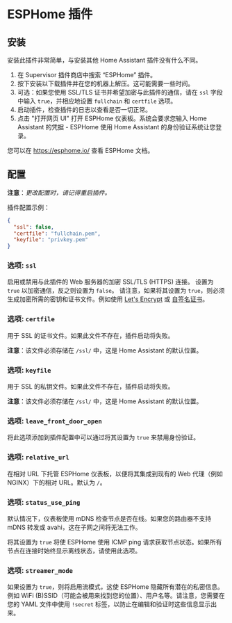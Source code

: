# ESPHome 插件
## 安装

安装此插件非常简单，与安装其他 Home Assistant 插件没有什么不同。

1. 在 Supervisor 插件商店中搜索 “ESPHome” 插件。
2. 按下安装以下载插件并在您的机器上解压。这可能需要一些时间。
3. 可选：如果您使用 SSL/TLS 证书并希望加密与此插件的通信，请在 `ssl` 字段中输入 `true`，并相应地设置 `fullchain` 和 `certfile` 选项。
4. 启动插件，检查插件的日志以查看是否一切正常。
5. 点击 "打开网页 UI" 打开 ESPHome 仪表板。系统会要求您输入 Home Assistant 的凭据 - ESPHome 使用 Home Assistant 的身份验证系统让您登录。

您可以在 https://esphome.io/ 查看 ESPHome 文档。

## 配置

**注意**：_更改配置时，请记得重启插件。_

插件配置示例：

```json
{
  "ssl": false,
  "certfile": "fullchain.pem",
  "keyfile": "privkey.pem"
}
```

### 选项: `ssl`

启用或禁用与此插件的 Web 服务器的加密 SSL/TLS (HTTPS) 连接。
设置为 `true` 以加密通信，反之则设置为 `false`。
请注意，如果将其设置为 `true`，则必须生成加密所需的密钥和证书文件。例如使用 [Let's Encrypt](https://www.home-assistant.io/addons/lets_encrypt/) 或 [自签名证书](https://www.home-assistant.io/docs/ecosystem/certificates/tls_self_signed_certificate/)。

### 选项: `certfile`

用于 SSL 的证书文件。如果此文件不存在，插件启动将失败。

**注意**：该文件必须存储在 `/ssl/` 中，这是 Home Assistant 的默认位置。

### 选项: `keyfile`

用于 SSL 的私钥文件。如果此文件不存在，插件启动将失败。

**注意**：该文件必须存储在 `/ssl/` 中，这是 Home Assistant 的默认位置。

### 选项: `leave_front_door_open`

将此选项添加到插件配置中可以通过将其设置为 `true` 来禁用身份验证。

### 选项: `relative_url`

在相对 URL 下托管 ESPHome 仪表板，以便将其集成到现有的 Web 代理（例如 NGINX）下的相对 URL。默认为 `/`。

### 选项: `status_use_ping`

默认情况下，仪表板使用 mDNS 检查节点是否在线。如果您的路由器不支持 mDNS 转发或 avahi，这在子网之间将无法工作。

将其设置为 `true` 将使 ESPHome 使用 ICMP ping 请求获取节点状态。如果所有节点在连接时始终显示离线状态，请使用此选项。

### 选项: `streamer_mode`

如果设置为 `true`，则将启用流模式，这使 ESPHome 隐藏所有潜在的私密信息。例如 WiFi (B)SSID（可能会被用来找到您的位置）、用户名等。请注意，您需要在您的 YAML 文件中使用 `!secret` 标签，以防止在编辑和验证时这些信息显示出来。